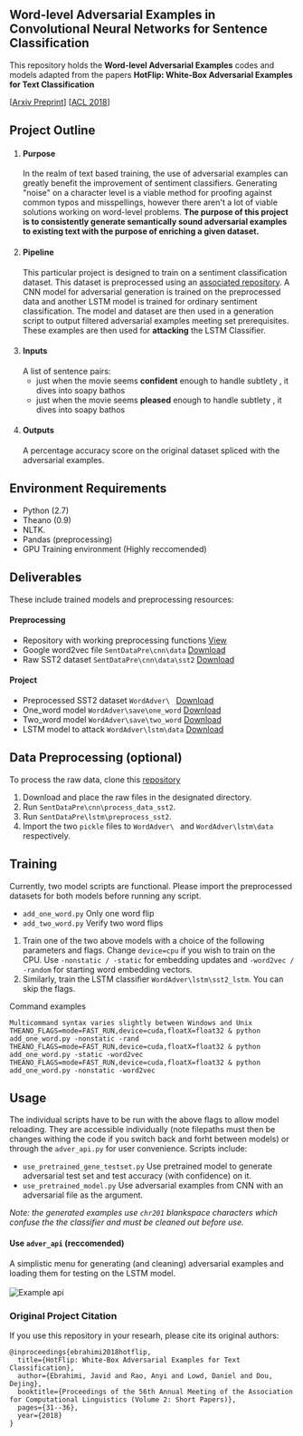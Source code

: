 ## Word-level Adversarial Examples in Convolutional Neural Networks for Sentence Classification

This repository holds the **Word-level Adversarial Examples** codes and models adapted from the papers 
**HotFlip: White-Box Adversarial Examples for Text Classification**

[[Arxiv Preprint](https://arxiv.org/abs/1712.06751)]
[[ACL 2018](https://www.aclweb.org/anthology/P18-2006)]

## Project Outline
1. #### Purpose
    In the realm of text based training, the use of adversarial examples can greatly benefit the
    improvement of sentiment classifiers. Generating "noise" on a character level is a viable method
    for proofing against common typos and misspellings, however there aren't a lot of viable solutions
    working on word-level problems. **The purpose of this project is to consistently generate semantically
    sound adversarial examples to existing text with the purpose of enriching a given dataset.**
1. #### Pipeline
    This particular project is designed to train on a sentiment classification dataset. This dataset
    is preprocessed using an [associated repository](https://github.com/AnyiRao/SentDataPre). A CNN model
    for adversarial generation is trained on the preprocessed data and another LSTM model is trained for
    ordinary sentiment classification. The model and dataset are then used in a generation script to output
    filtered adversarial examples meeting set prerequisites. These examples are then used for **attacking**
    the LSTM Classifier.
1. #### Inputs
    A list of sentence pairs:<br/>
    * just when the movie seems **confident** enough to handle subtlety , it dives into soapy bathos
    * just when the movie seems **pleased** enough to handle subtlety , it dives into soapy bathos
1. #### Outputs
    A percentage accuracy score on the original dataset spliced with the adversarial examples.

## Environment Requirements
* Python (2.7) 
* Theano (0.9)
* NLTK.
* Pandas (preprocessing)
* GPU Training environment (Highly reccomended)

## Deliverables
These include trained models and preprocessing resources:
#### Preprocessing
* Repository with working preprocessing functions [View](https://github.com/JJWasyl/SentDataPre)
* Google word2vec file `SentDataPre\cnn\data` [Download]()
* Raw SST2 dataset `SentDataPre\cnn\data\sst2` [Download](https://drive.google.com/file/d/1-JIFHI2CYEZBR_mm0CTnSQ6-157CCqwS/view?usp=sharing)
#### Project
* Preprocessed SST2 dataset `WordAdver\ ` [Download](https://drive.google.com/file/d/1604uZ-z5bmy3PhpDNq-tyPU-70NFekqj/view?usp=sharing)
* One_word model `WordAdver\save\one_word` [Download](https://drive.google.com/file/d/1Icp9bxav_4_wmeAoT0f22pgyaSgu1yML/view?usp=sharing)
* Two_word model `WordAdver\save\two_word` [Download](https://drive.google.com/file/d/1hdIJWqCIhX_GPmkJ9ASqziC7lgJSIXTV/view?usp=sharing)
* LSTM model to attack `WordAdver\lstm\data` [Download](https://drive.google.com/file/d/1mvDooe66snP_Pwr_ZW9uJU951Q4ZBLZL/view?usp=sharing)


## Data Preprocessing (optional)
To process the raw data, clone this [repository](https://github.com/JJWasyl/SentDataPre)<br/>
1. Download and place the raw files in the designated directory.
1. Run `SentDataPre\cnn\process_data_sst2`.
1. Run `SentDataPre\lstm\preprocess_sst2`.
1. Import the two `pickle` files to `WordAdver\ ` and `WordAdver\lstm\data` respectively.

## Training
Currently, two model scripts are functional. Please import the preprocessed 
datasets for both models before running any script.<br/>
* ``add_one_word.py`` Only one word flip  
* ``add_two_word.py`` Verify two word flips 
1. Train one of the two above models with a choice of the following parameters and flags.
Change `device=cpu` if you wish to train on the CPU. Use `-nonstatic / -static` for embedding
updates and `-word2vec / -random` for starting word embedding vectors.
1. Similarly, train the LSTM classifier `WordAdver\lstm\sst2_lstm`. You can skip the flags.

Command examples
```
Multicommand syntax varies slightly between Windows and Unix
THEANO_FLAGS=mode=FAST_RUN,device=cuda,floatX=float32 & python add_one_word.py -nonstatic -rand
THEANO_FLAGS=mode=FAST_RUN,device=cuda,floatX=float32 & python add_one_word.py -static -word2vec
THEANO_FLAGS=mode=FAST_RUN,device=cuda,floatX=float32 & python add_one_word.py -nonstatic -word2vec
```

## Usage
The individual scripts have to be run with the above flags to allow model reloading.
They are accessible individually (note filepaths must then be changes withing the
code if you switch back and forht between models) or through the `adver_api.py` for user convenience. Scripts include:  

* ``use_pretrained_gene_testset.py`` Use pretrained model to generate adversarial test set and test accuracy (with confidence) on it. 
* ``use_pretrained_model.py`` Use adversarial examples from CNN with an adversarial file as the argument.

*Note: the generated examples use `chr201` blankspace characters which confuse the
the classifier and must be cleaned out before use.*

#### Use `adver_api` (reccomended)
 A simplistic menu for generating (and cleaning) adversarial examples and loading them 
 for testing on the LSTM model.  <br/><br/>
 ![Example api](https://github.com/JJWasyl/WordAdver/tree/master/images/Example.png)
 <br/> 

### Original Project Citation
If you use this repository in your researh, please cite its original authors:

	@inproceedings{ebrahimi2018hotflip,
	  title={HotFlip: White-Box Adversarial Examples for Text Classification},
	  author={Ebrahimi, Javid and Rao, Anyi and Lowd, Daniel and Dou, Dejing},
	  booktitle={Proceedings of the 56th Annual Meeting of the Association for Computational Linguistics (Volume 2: Short Papers)},
	  pages={31--36},
	  year={2018}
	}
